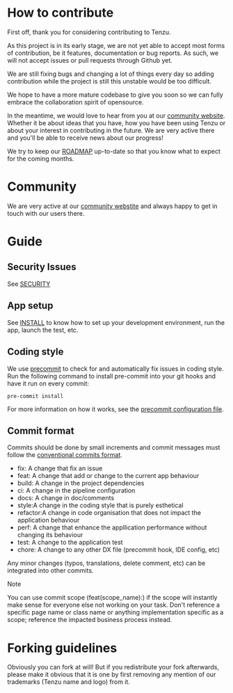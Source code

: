 # How to contribute

First off, thank you for considering contributing to Tenzu.

As this project is in its early stage, we are not yet able to accept most forms of contribution,
be it features, documentation or bug reports. As such, we will not accept issues or pull 
requests through Github yet.

We are still fixing bugs and changing a lot of things every day so adding contribution
while the project is still this unstable would be too difficult.

We hope to have a more mature codebase to give you soon so we can fully embrace the 
collaboration spirit of opensource.

In the meantime, we would love to hear from you at our [community website](https://community.tenzu.net).
Whether it be about ideas that you have, how you have been using Tenzu or about your interest in
contributing in the future. We are very active there and you'll be able to receive news about our 
progress!

We try to keep our [ROADMAP](ROADMAP.md) up-to-date so that you know what to expect for 
the coming months.

# Community
We are very active at our [community webstite](https://community.tenzu.net) and always happy to get in 
touch with our users there.

# Guide

## Security Issues

See [SECURITY](SECURITY.md)

## App setup

See [INSTALL](INSTALL.md) to know how to set up your development environment, run the app,
launch the test, etc.

## Coding style

We use [precommit](https://pre-commit.com/) to check for and automatically fix
issues in coding style.
Run the following command to install pre-commit into your git hooks and have it run on every commit:
```shell
pre-commit install
```
For more information on how it works, see the [precommit configuration file](.pre-commit-config.yaml).

## Commit format

Commits should be done by small increments and commit messages must follow the 
[conventional commits format](https://www.conventionalcommits.org/en/v1.0.0/).
- fix: A change that fix an issue
- feat: A change that add or change to the current app behaviour
- build: A change in the project dependencies
- ci: A change in the pipeline configuration
- docs: A change in doc/comments
- style:A change in the coding style that is purely esthetical
- refactor:A change in code organisation that does not impact the application behaviour
- perf: A change that enhance the appllication performance without changing its behaviour
- test: A change to the application test
- chore: A change to any other DX file (precommit hook, IDE config, etc)

Any minor changes (typos, translations, delete comment, etc) can be integrated into other commits.

> [!NOTE]
> You can use commit scope (feat(scope_name):) if the scope will instantly make sense for everyone
> else not working on your task. Don't reference a specific page name or class name or anything 
> implementation specific as a scope; reference the impacted business process instead.

# Forking guidelines

Obviously you can fork at will!
But if you redistribute your fork afterwards, please make it obvious that
it is one by first removing any mention of our trademarks (Tenzu name and logo) from it.
